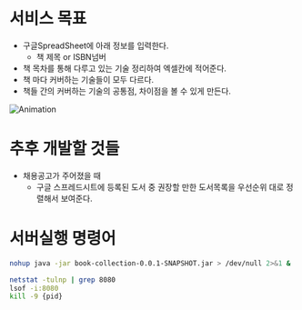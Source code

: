 # 서비스 목표
- 구글SpreadSheet에 아래 정보를 입력한다.
  - 책 제목 or ISBN넘버
- 책 목차를 통해 다루고 있는 기술 정리하여 엑셀칸에 적어준다. 
-  책 마다 커버하는 기술들이 모두 다르다.
- 책들 간의 커버하는 기술의 공통점, 차이점을 볼 수 있게 만든다.

![Animation](https://github.com/user-attachments/assets/0030a15c-2196-4fa6-96d9-02033c85f84a)

# 추후 개발할 것들
- 채용공고가 주어졌을 때
  - 구글 스프레드시트에 등록된 도서 중 권장할 만한 도서목록을 우선순위 대로 정렬해서 보여준다.

# 서버실행 명령어
```bash
nohup java -jar book-collection-0.0.1-SNAPSHOT.jar > /dev/null 2>&1 &

netstat -tulnp | grep 8080
lsof -i:8080
kill -9 {pid}
```